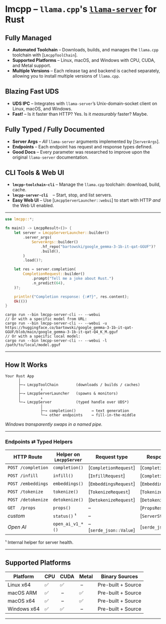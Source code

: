 <!-- cargo-rdme start -->

lmcpp – `llama.cpp`'s [`llama-server`](https://github.com/ggml-org/llama.cpp/tree/master/tools/server) for Rust
=============================================================================================================

## Fully Managed
- **Automated Toolchain** – Downloads, builds, and manages the `llama.cpp` toolchain with [`LmcppToolChain`].  
- **Supported Platforms** – Linux, macOS, and Windows with CPU, CUDA, and Metal support.  
- **Multiple Versions** – Each release tag and backend is cached separately, allowing you to install multiple versions of `llama.cpp`.

## Blazing Fast UDS
- **UDS IPC** – Integrates with `llama-server`’s Unix-domain-socket client on Linux, macOS, and Windows.  
- **Fast!** – Is it faster than HTTP? Yes. Is it *measurably* faster? Maybe.

## Fully Typed / Fully Documented
- **Server Args** – *All* `llama-server` arguments implemented by [`ServerArgs`].  
- **Endpoints** – Each endpoint has request and response types defined.
- **Good Docs** – Every parameter was researched to improve upon the original `llama-server` documentation.

## CLI Tools & Web UI
- **`lmcpp-toolchain-cli`** – Manage the `llama.cpp` toolchain: download, build, cache.  
- **`lmcpp-server-cli`**    – Start, stop, and list servers.  
- **Easy Web UI** – Use [`LmcppServerLauncher::webui`] to start with HTTP *and* the Web UI enabled.

---

```rust
use lmcpp::*;

fn main() -> LmcppResult<()> {
    let server = LmcppServerLauncher::builder()
        .server_args(
            ServerArgs::builder()
                .hf_repo("bartowski/google_gemma-3-1b-it-qat-GGUF")?
                .build(),
        )
        .load()?;

    let res = server.completion(
        CompletionRequest::builder()
            .prompt("Tell me a joke about Rust.")
            .n_predict(64),
    )?;

    println!("Completion response: {:#?}", res.content);
    Ok(())
}
```

```sh,no_run
cargo run --bin lmcpp-server-cli -- --webui
// Or with a specific model from URL:
cargo run --bin lmcpp-server-cli -- --webui -u https://huggingface.co/bartowski/google_gemma-3-1b-it-qat-GGUF/blob/main/google_gemma-3-1b-it-qat-Q4_K_M.gguf
// Or with a specific local model:
cargo run --bin lmcpp-server-cli -- --webui -l /path/to/local/model.gguf
```

---

## How It Works

```text
Your Rust App
      │
      ├─→ LmcppToolChain        (downloads / builds / caches)
      │         ↓
      ├─→ LmcppServerLauncher   (spawns & monitors)
      │         ↓
      └─→ LmcppServer           (typed handle over UDS*)
                │
                ├─→ completion()       → text generation
                └─→ other endpoints    → fill-in-the-middle
```
*Windows transparently swaps in a named pipe.*

---

### Endpoints ⇄ Typed Helpers
| HTTP Route          | Helper on `LmcppServer` | Request type            | Response type          |
|---------------------|-------------------------|-------------------------|------------------------|
| `POST /completion`  | `completion()`          | [`CompletionRequest`]   | [`CompletionResponse`] |
| `POST /infill`      | `infill()`              | [`InfillRequest`]       | [`CompletionResponse`] |
| `POST /embeddings`  | `embeddings()`          | [`EmbeddingsRequest`]   | [`EmbeddingsResponse`] |
| `POST /tokenize`    | `tokenize()`            | [`TokenizeRequest`]     | [`TokenizeResponse`]   |
| `POST /detokenize`  | `detokenize()`          | [`DetokenizeRequest`]   | [`DetokenizeResponse`] |
| `GET  /props`       | `props()`               | –                       | [`PropsResponse`]      |
| *custom*            | `status()` ¹            | –                       | [`ServerStatus`]       |
| *Open AI*           | `open_ai_v1_*()`        | – [`serde_json::Value`] | [`serde_json::Value`]  |

¹ Internal helper for server health.

---
## Supported Platforms
| Platform   | CPU | CUDA | Metal | Binary Sources       |
|------------|-----|------|-------|----------------------|
| Linux x64  | ✅ | ✅ | –  | Pre-built + Source |
| macOS ARM  | ✅ | –  | ✅ | Pre-built + Source |
| macOS x64  | ✅ | –  | ✅ | Pre-built + Source |
| Windows x64| ✅ | ✅ | –  | Pre-built + Source |

---

<!-- cargo-rdme end -->
